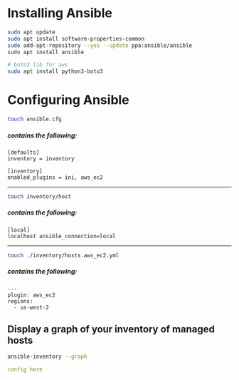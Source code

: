 # Installing Ansible
```bash
sudo apt update
sudo apt install software-properties-common
sudo add-apt-repository --yes --update ppa:ansible/ansible
sudo apt install ansible

# boto3 lib for aws
sudo apt install python3-boto3
```

# Configuring Ansible
```bash
touch ansible.cfg
```
##### contains the following:
```
[defaults]
inventory = inventory

[inventory]
enabled_plugins = ini, aws_ec2
```
------
```bash
touch inventory/host
```
##### contains the following:
```
[local]
localhost ansible_connection=local
```
------
```bash
touch ./inventory/hosts.aws_ec2.yml
```
##### contains the following:
```
---
plugin: aws_ec2
regions:
  - us-west-2
```
## Display a graph of your inventory of managed hosts
```bash
ansible-inventory --graph
```

```YAML
config here
```
